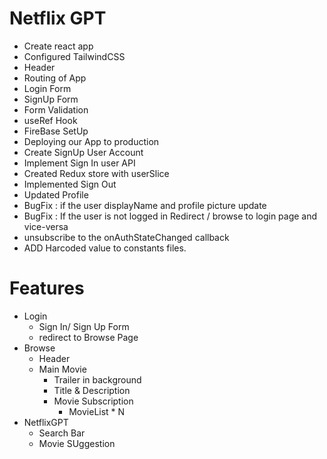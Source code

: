 # Netflix GPT

- Create react app
- Configured TailwindCSS
- Header
- Routing of App
- Login Form
- SignUp Form
- Form Validation
- useRef Hook
- FireBase SetUp
- Deploying our App to production
- Create SignUp User Account
- Implement Sign In user API
- Created Redux store with userSlice
- Implemented Sign Out
- Updated Profile
- BugFix : if the user displayName and profile picture update
- BugFix : If the user is not logged in Redirect / browse to login page and vice-versa
- unsubscribe to the onAuthStateChanged callback
- ADD Harcoded value to constants files.


# Features
- Login
    - Sign In/ Sign Up Form
    - redirect to Browse Page
- Browse
    - Header
    - Main Movie
        - Trailer in background
        - Title & Description
        - Movie Subscription
            - MovieList * N
- NetflixGPT
    - Search Bar
    - Movie SUggestion